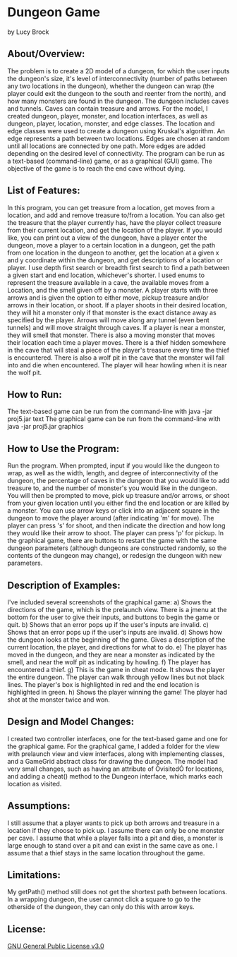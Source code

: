 # Dungeon Game
by Lucy Brock

## About/Overview: 
The problem is to create a 2D model of a dungeon, for which the user inputs the dungeon's size, it's level of interconnectivity (number of paths between any two locations in the dungeon), whether the dungeon can wrap (the player could exit the dungeon to the south and reenter from the north), and how many monsters are found in the dungeon. The dungeon includes caves and tunnels. Caves can contain treasure and arrows. 
For the model, I created dungeon, player, monster, and location interfaces, as well as dungeon, player, location, monster, and edge classes. The location and edge classes were used to create a dungeon using Kruskal's algorithm. An edge represents a path between two locations. Edges are chosen at random until all locations are connected by one path. More edges are added depending on the desired level of connectivity. 
The program can be run as a text-based (command-line) game, or as a graphical (GUI) game. The objective of the game is to reach the end cave without dying. 
## List of Features:
In this program, you can get treasure from a location, get moves from a location, and add and remove treasure to/from a location. You can also get the treasure that the player currently has, have the player collect treasure from their current location, and get the location of the 
player. If you would like, you can print out a view of the dungeon, have a player enter the dungeon, move a player to a certain location in a dungeon, get the path from one location in the dungeon to another, get the location at a given x and y coordinate within the dungeon, and get 
descriptions of a location or player. 
I use depth first search or breadth first search to find a path between a given start and end location, whichever's shorter. 
I used enums to represent the treasure available in a cave, the available moves from a 
Location, and the smell given off by a monster. 
A player starts with three arrows and is given the option to either move, pickup treasure and/or arrows in their location, or shoot. If a player shoots in their desired location, they will hit a monster only if that monster is the exact distance away as specified by the player. Arrows will move along any tunnel (even bent tunnels) and will move straight through caves. 
If a player is near a monster, they will smell that monster. 
There is also a moving monster that moves their location each time a player moves.
There is a thief hidden somewhere in the cave that will steal a piece of the player's treasure every time the thief is encountered. 
There is also a wolf pit in the cave that the monster will fall into and die when encountered. The player will hear howling when it is near the wolf pit. 
## How to Run: 
The text-based game can be run from the command-line with java -jar proj5.jar text
The graphical game can be run from the command-line with java -jar proj5.jar graphics
## How to Use the Program:
Run the program. When prompted, input if you would like the dungeon to wrap, as well as the width, length, and degree of interconnectivity of the dungeon, the percentage of caves in the dungeon that you would like to add treasure to, and the number of monster's you would like in the dungeon. You will then be prompted to move, pick up treasure and/or arrows, or shoot from your given location until you either find the end location or are killed by a monster. You can use arrow keys or click into an adjacent square in the dungeon to move the player around (after indicating 'm' for move). The player can press 's' for shoot, and then indicate the direction and how long they would like their arrow to shoot. The player can press 'p' for pickup. In the graphical game, there are buttons to restart the game with the same dungeon parameters (although dungeons are constructed randomly, so the contents of the dungeon may change), or redesign the dungeon with new parameters. 
## Description of Examples:
I've included several screenshots of the graphical game: 
a) Shows the directions of the game, which is the prelaunch view. There is a jmenu at the bottom for the user to give their inputs, and buttons to begin the game or quit. 
b) Shows that an error pops up if the user's inputs are invalid. 
c) Shows that an error pops up if the user's inputs are invalid.
d) Shows how the dungeon looks at the beginning of the game. Gives a description of the current location, the player, and directions for what to do. 
e) The player has moved in the dungeon, and they are near a monster as indicated by the smell, and near the wolf pit as indicating by howling. 
f) The player has encountered a thief.
g) This is the game in cheat mode. It shows the player the entire dungeon. The player can walk through yellow lines but not black lines. The player's box is highlighted in red and the end location is highlighted in green. 
h) Shows the player winning the game! The player had shot at the monster twice and won. 
## Design and Model Changes:
I created two controller interfaces, one for the text-based game and one for the graphical game. For the graphical game, I added a folder for the view with prelaunch view and view interfaces, along with implementing classes, and a GameGrid abstract class for drawing the dungeon. The model had very small changes, such as having an attribute of ÒvisitedÓ for locations, and adding a cheat() method to the Dungeon interface, which marks each location as visited. 
## Assumptions:
I still assume that a player wants to pick up both arrows and treasure in a location if they choose to pick up. I assume there can only be one monster per cave. I assume that while a player falls into a pit and dies, a monster is large enough to stand over a pit and can exist in the same cave as one. I assume that a thief stays in the same location throughout the game. 
## Limitations:
My getPath() method still does not get the shortest path between locations. In a wrapping dungeon, the user cannot click a square to go to the otherside of the dungeon, they can only do this with arrow keys. 
## License: 
[GNU General Public License v3.0](https://choosealicense.com/licenses/gpl-3.0/#)
